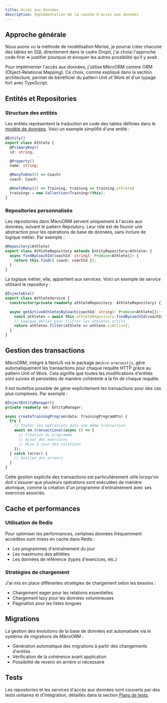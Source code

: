 ```yaml
---
title: Accès aux données
description: Implémentation de la couche d'accès aux données
---
```


## Approche générale

Nous avons vu la méthode de modélisation Merise, je pourrai créer chacune des tables en SQL directement dans le cadre Dropit, j'ai choisi l'approche code first => justifier pourquoi et évoquer les autres possibilité qu'il y avait.

Pour implémenter l'accès aux données, j'utilise MikroORM comme ORM (Object-Relational Mapping). Ce choix, comme expliqué dans la section architecture, permet de bénéficier du pattern Unit of Work et d'un typage fort avec TypeScript.

## Entités et Repositories

### Structure des entités

Les entités représentent la traduction en code des tables définies dans le [modèle de données](/conception/base-donnees). Voici un exemple simplifié d'une entité :

```typescript
@Entity()
export class Athlete {
  @PrimaryKey()
  id: string;

  @Property()
  name: string;

  @ManyToOne(() => Coach)
  coach: Coach;

  @OneToMany(() => Training, training => training.athlete)
  trainings = new Collection<Training>(this);
}
```

### Repositories personnalisés

Les repositories dans MikroORM servent uniquement à l'accès aux données, suivant le pattern Repository. Leur rôle est de fournir une abstraction pour les opérations de base de données, sans inclure de logique métier. Par exemple :

```typescript
@Repository(Athlete)
export class AthleteRepository extends EntityRepository<Athlete> {
  async findByCoachId(coachId: string): Promise<Athlete[]> {
    return this.find({ coach: coachId });
  }
}
```

La logique métier, elle, appartient aux services. Voici un exemple de service utilisant le repository :

```typescript
@Injectable()
export class AthleteService {
  constructor(private readonly athleteRepository: AthleteRepository) {}

  async getActiveAthletesByCoach(coachId: string): Promise<Athlete[]> {
    const athletes = await this.athleteRepository.findByCoachId(coachId);
    // Logique métier pour filtrer les athlètes actifs
    return athletes.filter(athlete => athlete.isActive);
  }
}
```

## Gestion des transactions

MikroORM, intégré à NestJS via le package `@mikro-orm/nestjs`, gère automatiquement les transactions pour chaque requête HTTP grâce au pattern Unit of Work. Cela signifie que toutes les modifications d'entités sont suivies et persistées de manière cohérente à la fin de chaque requête.

Il est toutefois possible de gérer explicitement les transactions pour des cas plus complexes. Par exemple :

```typescript
@InjectEntityManager()
private readonly em: EntityManager;

async createTrainingProgram(data: TrainingProgramDto) {
  try {
    // Toutes les opérations dans une même transaction
    await em.transactional(async () => {
      // Création du programme
      // Ajout des exercices
      // Mise à jour des relations
    });
  } catch (error) {
    // Gestion des erreurs
  }
}
```

Cette gestion explicite des transactions est particulièrement utile lorsqu'on doit s'assurer que plusieurs opérations sont exécutées de manière atomique, comme la création d'un programme d'entraînement avec ses exercices associés.

## Cache et performances

### Utilisation de Redis

Pour optimiser les performances, certaines données fréquemment accédées sont mises en cache dans Redis :
- Les programmes d'entraînement du jour
- Les maximums des athlètes
- Les données de référence (types d'exercices, etc.)

### Stratégies de chargement

J'ai mis en place différentes stratégies de chargement selon les besoins :
- Chargement eager pour les relations essentielles
- Chargement lazy pour les données volumineuses
- Pagination pour les listes longues

## Migrations

La gestion des évolutions de la base de données est automatisée via le système de migrations de MikroORM :
- Génération automatique des migrations à partir des changements d'entités
- Vérification de la cohérence avant application
- Possibilité de revenir en arrière si nécessaire

## Tests

Les repositories et les services d'accès aux données sont couverts par des tests unitaires et d'intégration, détaillés dans la section [Plans de tests](/tests/plans).

